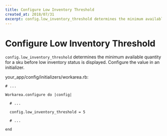 ```yaml
---
title: Configure Low Inventory Threshold
created_at: 2018/07/31
excerpt: config.low_inventory_threshold determines the minimum available quantity for a sku before low inventory status is displayed. Configure the value in an initializer.
---
```


# Configure Low Inventory Threshold

`config.low_inventory_threshold` determines the minimum available quantity for a sku before low inventory status is displayed. Configure the value in an initializer.

your\_app/config/initializers/workarea.rb:

```
# ...

Workarea.configure do |config|

  # ...

  config.low_inventory_threshold = 5

  # ...

end
```


